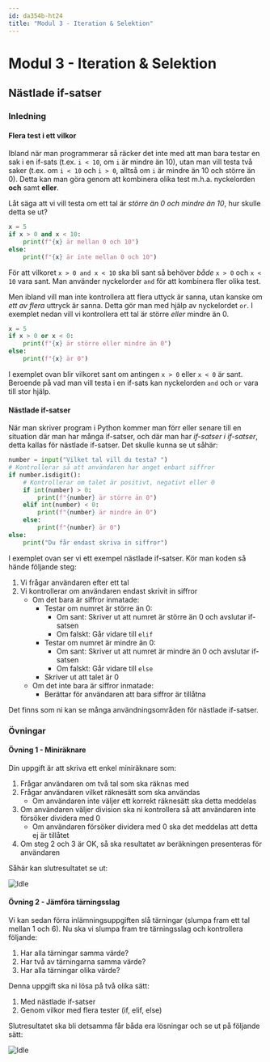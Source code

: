 ```yaml
---
id: da354b-ht24
title: "Modul 3 - Iteration & Selektion"
---
```


# Modul 3 - Iteration & Selektion

## Nästlade if-satser

### Inledning

#### Flera test i ett vilkor

Ibland när man programmerar så räcker det inte med att man bara testar en sak i en if-sats (t.ex. `i < 10`, om `i` är mindre än 10), utan man vill testa två saker (t.ex. om `i < 10` och `i > 0`, alltså om `i` är mindre än 10 och större än 0). Detta kan man göra genom att kombinera olika test m.h.a. nyckelorden __och__ samt __eller__.

Låt säga att vi vill testa om ett tal är _större än 0 och mindre än 10_, hur skulle detta se ut?

```python
x = 5
if x > 0 and x < 10:
	print(f"{x} är mellan 0 och 10")
else:
	print(f"{x} är inte mellan 0 och 10")
```

För att vilkoret `x > 0 and x < 10` ska bli sant så behöver _både_ `x > 0` och `x < 10` vara sant. Man använder nyckelorder `and` för att kombinera fler olika test.

Men ibland vill man inte kontrollera att flera uttyck är sanna, utan kanske om _ett av flera_ uttryck är sanna. Detta gör man med hjälp av nyckelordet `or`. I exemplet nedan vill vi kontrollera ett tal är större _eller_ mindre än 0.

```python
x = 5
if x > 0 or x < 0:
	print(f"{x} är större eller mindre än 0")
else:
	print(f"{x} är 0")
```

I exemplet ovan blir vilkoret sant om antingen `x > 0` eller  `x < 0` är sant. Beroende på vad man vill testa i en if-sats kan nyckelorden `and` och `or` vara till stor hjälp.

#### Nästlade if-satser

När man skriver program i Python kommer man förr eller senare till en situation där man har många if-satser, och där man har _if-satser i if-satser_, detta kallas för nästlade if-satser. Det skulle kunna se ut såhär:

```python
number = input("Vilket tal vill du testa? ")
# Kontrollerar så att användaren har anget enbart siffror
if number.isdigit():
    # Kontrollerar om talet är positivt, negativt eller 0
    if int(number) > 0:
        print(f"{number} är större än 0")
    elif int(number) < 0:
        print(f"{number} är mindre än 0")
    else:
        print(f"{number} är 0")
else:
    print("Du får endast skriva in siffror")
```

I exemplet ovan ser vi ett exempel nästlade if-satser. Kör man koden så hände följande steg:

1. Vi frågar användaren efter ett tal
2. Vi kontrollerar om användaren endast skrivit in siffror
	- Om det bara är siffror inmatade:
		- Testar om numret är större än 0:
			- Om sant: Skriver ut att numret är större än 0 och avslutar if-satsen
			- Om falskt: Går vidare till `elif`
		- Testar om numret är mindre än 0:
			- Om sant: Skriver ut att numret är mindre än 0 och avslutar if-satsen
			- Om falskt: Går vidare till `else`
		- Skriver ut att talet är 0
	- Om det inte bara är siffror inmatade:
		- Berättar för användaren att bara siffror är tillåtna

Det finns som ni kan se många användningsområden för nästlade if-satser.

### Övningar

#### Övning 1 - Miniräknare

Din uppgift är att skriva ett enkel miniräknare som:

1. Frågar användaren om två tal som ska räknas med
2. Frågar användaren vilket räknesätt som ska användas
	- Om användaren inte väljer ett korrekt räknesätt ska detta meddelas
3. Om användaren väljer division ska ni kontrollera så att användaren inte försöker dividera med 0
	- Om användaren försöker dividera med 0 ska det meddelas att detta ej är tillåtet
4. Om steg 2 och 3 är OK, så ska resultatet av beräkningen presenteras för användaren

Såhär kan slutresultatet se ut:

![Idle](../images/calculator.png)

#### Övning 2 - Jämföra tärningsslag

Vi kan sedan förra inlämningsuppgiften slå tärningar (slumpa fram ett tal mellan 1 och 6). Nu ska vi slumpa fram tre tärningsslag och kontrollera följande:

1. Har alla tärningar samma värde?
2. Har två av tärningarna samma värde?
3. Har alla tärningar olika värde?

Denna uppgift ska ni lösa på två olika sätt:

1. Med nästlade if-satser
2. Genom vilkor med flera tester (if, elif, else)

Slutresultatet ska bli detsamma får båda era lösningar och se ut på följande sätt:

![Idle](../images/dice-rolls.png)